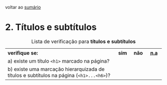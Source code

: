 voltar ao [sumário](README.md)

# 2. Títulos e subtítulos

<table>
<caption>Lista de verificação para <strong>títulos e subtítulos</strong></caption>
 <tr>
  <th style="width:70%; text-align:left;">verifique se:</th>
  <th style="width:10%">sim</th>
  <th style="width:10%">não</th>
  <th style="width:10%"><abbr title="não aplicável">n.a</abbr></th>
 </tr>
 <tr>
  <td>a) existe um título <code>&lt;h1&gt;</code> marcado na página?</td>
  <td></td>
  <td></td>
  <td></td>
 </tr>
 <tr>
  <td>b) existe uma marcação hierarquizada de títulos e subtítulos na página (<code>&lt;h1&gt;...&lt;h6&gt;</code>)?</td>
  <td></td>
  <td></td>
  <td></td>
 </tr>
</table>

